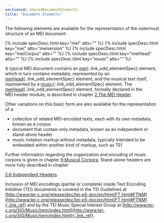 ```yaml
---
sectionid: sharedDocumentElements
title: "Document Elements"
---
```




The following elements are available for the representation of the outermost structure
of
an MEI document:



{% include specDesc.html key="mei" atts="" %}
{% include specDesc.html key="mei" atts="meiversion" %}
{% include specDesc.html key="meiCorpus" atts="" %}
{% include specDesc.html key="meiHead" atts="" %}
{% include specDesc.html key="music" atts="" %}



A typical MEI document contains an [mei](/v3/elements/mei.html){:.link_odd_elementSpec} element, which in turn
contains metadata, represented by an [meiHead](/v3/elements/meiHead.html){:.link_odd_elementSpec} element, and the musical
text itself, represented by a [music](/v3/elements/music.html){:.link_odd_elementSpec} element. The [meiHead](/v3/elements/meiHead.html){:.link_odd_elementSpec} element, formally declared in the MEI.header module, is described in chapter
<a class="link_ptr" title="The MEI Header" href="/v3/guidelines/header.html">2 The MEI Header</a>.

Other variations on this basic form are also available for the representation of a:


- collection of related MEI-encoded texts, each with its own metadata, known as a
corpus
- document that contain only metadata, known as an independent or stand-alone
header
- music notation markup without metadata, typically intended to be embedded within
another kind of markup, such as TEI

Further information regarding the organization and encoding of music corpora is given
in
chapter 
<a class="link_ptr" title="Musical Corpora" href="/v3/guidelines/corpus.html">9 Musical Corpora</a>. Stand-alone headers are more fully described in chapter

<a class="link_ptr" title="Independent Headers" href="/v3/guidelines/header.html#headerIndependentHeader">2.6 Independent Headers</a>.

Inclusion of MEI encodings (partial or complete) inside Text Encoding Initiative (TEI)
documents is covered in the TEI Guidelines at [http://www.tei-c.org/release/doc/tei-p5-doc/en/html/FT.html#FTNM](http://www.tei-c.org/release/doc/tei-p5-doc/en/html/FT.html#FTNM){:.link_ref} and by the TEI
Music Special Interest Group at [http://www.tei-c.org/SIG/Music/twm/index.html](http://www.tei-c.org/SIG/Music/twm/index.html){:.link_ref}.

